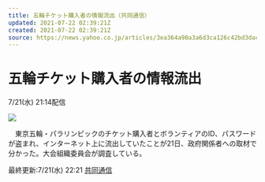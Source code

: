 ```yaml
---
title: 五輪チケット購入者の情報流出（共同通信）
updated: 2021-07-22 02:39:21Z
created: 2021-07-22 02:39:21Z
source: https://news.yahoo.co.jp/articles/3ea364a90a3a6d3ca126c42bd3dac423b63df7c0
---
```


# 五輪チケット購入者の情報流出

7/21(水) 21:14配信

[![](https://s.yimg.jp/images/news/cobranding/kyodonews.png)](https://this.kiji.is/-/units/39166665832988672)

　東京五輪・パラリンピックのチケット購入者とボランティアのID、パスワードが盗まれ、インターネット上に流出していたことが21日、政府関係者への取材で分かった。大会組織委員会が調査している。

最終更新:7/21(水) 22:21
[共同通信](https://news.yahoo.co.jp/media/kyodonews)
